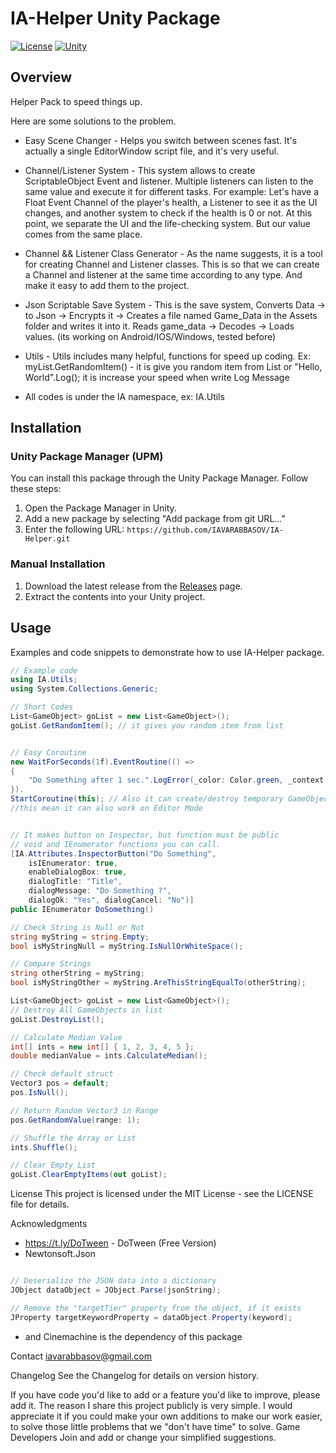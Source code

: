 # IA-Helper Unity Package

[![License](https://img.shields.io/badge/license-MIT-blue.svg)](LICENSE)
[![Unity](https://img.shields.io/badge/Unity_Pack-IA-blue)](https://unity3d.com/get-unity/download)

## Overview

Helper Pack to speed things up.

Here are some solutions to the problem.

- Easy Scene Changer - Helps you switch between scenes fast. It's actually a single EditorWindow script file, and it's very useful.

- Channel/Listener System - This system allows to create ScriptableObject Event and listener.
 Multiple listeners can listen to the same value and execute it for different tasks.
For example: Let's have a Float Event Channel of the player's health, 
a Listener to see it as the UI changes, and another system to check if the health is 0 or not. At this point, 
we separate the UI and the life-checking system. But our value comes from the same place.


- Channel && Listener Class Generator - As the name suggests, it is a tool for creating Channel and Listener classes. 
This is so that we can create a Channel and listener at the same time according to any type. And make it easy to add them to the project.

- Json Scriptable Save System - This is the save system,
Converts Data -> to Json -> Encrypts it -> Creates a file named Game_Data in the Assets folder and writes it into it.
Reads game_data -> Decodes -> Loads values. (its working on Android/IOS/Windows, tested before)

- Utils - Utils includes many helpful, functions for speed up coding. 
Ex: myList.GetRandomItem() - it is give you random item from List or 
"Hello, World".Log(); it is increase your speed when write Log Message

- All codes is under the IA namespace, ex: IA.Utils


## Installation

### Unity Package Manager (UPM)

You can install this package through the Unity Package Manager. Follow these steps:

1. Open the Package Manager in Unity.
2. Add a new package by selecting "Add package from git URL..."
3. Enter the following URL: `https://github.com/IAVARABBASOV/IA-Helper.git`

### Manual Installation

1. Download the latest release from the [Releases](https://github.com/IAVARABBASOV/IA-Helper/releases) page.
2. Extract the contents into your Unity project.

## Usage

Examples and code snippets to demonstrate how to use IA-Helper package.

```csharp
// Example code
using IA.Utils;
using System.Collections.Generic;

// Short Codes
List<GameObject> goList = new List<GameObject>();
goList.GetRandomItem(); // it gives you random item from list


// Easy Coroutine
new WaitForSeconds(1f).EventRoutine(() =>
{
    "Do Something after 1 sec.".LogError(_color: Color.green, _context: this);
}).
StartCoroutine(this); // Also it can create/destroy temporary GameObject on scene for run Coroutine, 
//this mean it can also work on Editor Mode


// It makes button on Inspector, but function must be public
// void and IEnumerator functions you can call.
[IA.Attributes.InspectorButton("Do Something", 
    isIEnumerator: true, 
    enableDialogBox: true, 
    dialogTitle: "Title", 
    dialogMessage: "Do Something ?", 
    dialogOk: "Yes", dialogCancel: "No")]
public IEnumerator DoSomething()

// Check String is Null or Not
string myString = string.Empty;
bool isMyStringNull = myString.IsNullOrWhiteSpace();

// Compare Strings
string otherString = myString;
bool isMyStringOther = myString.AreThisStringEqualTo(otherString);

List<GameObject> goList = new List<GameObject>();
// Destroy All GameObjects in list
goList.DestroyList();

// Calculate Median Value
int[] ints = new int[] { 1, 2, 3, 4, 5 };
double medianValue = ints.CalculateMedian();

// Check default struct
Vector3 pos = default;
pos.IsNull();

// Return Random Vector3 in Range
pos.GetRandomValue(range: 1);

// Shuffle the Array or List
ints.Shuffle();

// Clear Empty List
goList.ClearEmptyItems(out goList);

```

License
This project is licensed under the MIT License - see the LICENSE file for details.

Acknowledgments
- https://t.ly/DoTween - DoTween (Free Version)
- Newtonsoft.Json 

```csharp

// Deserialize the JSON data into a dictionary
JObject dataObject = JObject.Parse(jsonString);

// Remove the "targetTier" property from the object, if it exists
JProperty targetKeywordProperty = dataObject.Property(keyword);

```

- and Cinemachine is the dependency of this package


Contact
iavarabbasov@gmail.com

Changelog
See the Changelog for details on version history.


If you have code you'd like to add or a feature you'd like to improve, please add it. The reason I share this project publicly is very simple. I would appreciate it if you could make your own additions to make our work easier, to solve those little problems that we "don't have time" to solve. Game Developers Join and add or change your simplified suggestions.

